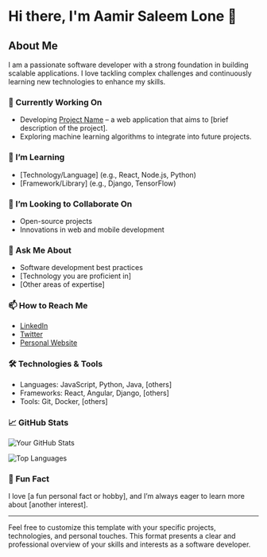 # Hi there, I'm Aamir Saleem Lone 👋

## About Me
I am a passionate software developer with a strong foundation in building scalable applications. I love tackling complex challenges and continuously learning new technologies to enhance my skills.

### 🔭 Currently Working On
- Developing [Project Name](link) – a web application that aims to [brief description of the project].
- Exploring machine learning algorithms to integrate into future projects.

### 🌱 I’m Learning
- [Technology/Language] (e.g., React, Node.js, Python)
- [Framework/Library] (e.g., Django, TensorFlow)

### 👯 I’m Looking to Collaborate On
- Open-source projects
- Innovations in web and mobile development

### 💬 Ask Me About
- Software development best practices
- [Technology you are proficient in]
- [Other areas of expertise]

### 📫 How to Reach Me
- [LinkedIn](https://www.linkedin.com/in/yourprofile)
- [Twitter](https://twitter.com/yourusername)
- [Personal Website](https://yourwebsite.com)

### 🛠️ Technologies & Tools
- Languages: JavaScript, Python, Java, [others]
- Frameworks: React, Angular, Django, [others]
- Tools: Git, Docker, [others]

### 📈 GitHub Stats
![Your GitHub Stats](https://github-readme-stats.vercel.app/api?username=yourusername&show_icons=true&theme=radical)

![Top Languages](https://github-readme-stats.vercel.app/api/top-langs/?username=yourusername&layout=compact&theme=radical)

### 🎉 Fun Fact
I love [a fun personal fact or hobby], and I’m always eager to learn more about [another interest].

---

Feel free to customize this template with your specific projects, technologies, and personal touches. This format presents a clear and professional overview of your skills and interests as a software developer.
